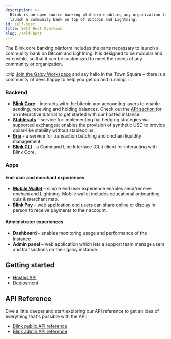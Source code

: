 ```yaml
---
description: >-
  Blink is an open source banking platform enabling any organization to
  launch a community bank on top of Bitcoin and Lightning.
id: self-host
title: Self Host Overview
slug: /self-host
---
```


The Blink core banking platform includes the parts necessary to launch a community bank on Bitcoin and Lightning. It is designed to be modular and extensible, so that it can be customized to meet the needs of any community or organization.

:::tip
[Join the Galoy Workspace](https://chat.galoy.io) and say hello in the Town Square – there is a community of devs happy to help you get up and running.
:::

### Backend

* **[Blink Core](/self-host/products/blink-core)** – interacts with the bitcoin and accounting layers to enable sending, receiving and holding balances.
Check out the [API section ](/api/auth) for an interactive tutorial to get started with our hosted instance.
* **[Stablesats](/self-host/products/stablesats)** – service for implementing fiat hedging strategies via supported exchanges; enables the provision of synthetic USD to provide dollar-like stability without stablecoins.
* **[Bria](/self-host/products/bria)** - a service for transaction batching and onchain liquidity management.
* **[Blink CLI](/self-host/products/blink-cli)** - a Command Line Interface (CLI) client for interacting with Blink Core.

### Apps

#### End-user and merchant experiences

* **[Mobile Wallet](https://github.com/GaloyMoney/blink-mobile)** – simple end user experience enables send/receive onchain and Lightning. Mobile wallet includes educational onboarding quiz & merchant map.
* **[Blink Pay](https://github.com/GaloyMoney/blink-pay)** – web application end users can share online or display in person to receive payments to their account.

#### Administrator experiences

* **Dashboard** – enables monitoring usage and performance of the instance
* **Admin panel** – web application which lets a support team manage users and transactions on their galoy instance.

## Getting started

* [Hosted API](/api/auth)
* [Deployment](/self-host/deployment/)

## API Reference

Dive a little deeper and start exploring our API reference to get an idea of everything that's possible with the API:
* [Blink public API reference ](https://dev.galoy.io/public-api-reference.html)
* [Blink admin API reference](https://dev.galoy.io/admin-api-reference.html)
